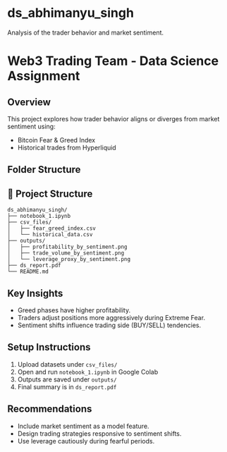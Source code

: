 # ds_abhimanyu_singh
Analysis of the trader behavior and market sentiment.

# Web3 Trading Team - Data Science Assignment

## Overview
This project explores how trader behavior aligns or diverges from market sentiment using:
- Bitcoin Fear & Greed Index
- Historical trades from Hyperliquid

## Folder Structure

## 📁 Project Structure

```
ds_abhimanyu_singh/
├── notebook_1.ipynb
├── csv_files/
│   ├── fear_greed_index.csv
│   └── historical_data.csv
├── outputs/
│   ├── profitability_by_sentiment.png
│   ├── trade_volume_by_sentiment.png
│   └── leverage_proxy_by_sentiment.png
├── ds_report.pdf
└── README.md
```






## Key Insights
- Greed phases have higher profitability.
- Traders adjust positions more aggressively during Extreme Fear.
- Sentiment shifts influence trading side (BUY/SELL) tendencies.

## Setup Instructions
1. Upload datasets under `csv_files/`
2. Open and run `notebook_1.ipynb` in Google Colab
3. Outputs are saved under `outputs/`
4. Final summary is in `ds_report.pdf`

## Recommendations
- Include market sentiment as a model feature.
- Design trading strategies responsive to sentiment shifts.
- Use leverage cautiously during fearful periods.
